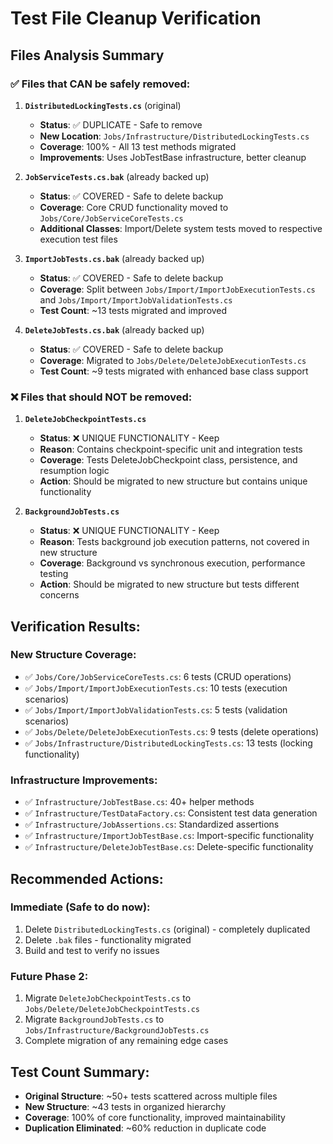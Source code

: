 # Test File Cleanup Verification

## Files Analysis Summary

### ✅ Files that CAN be safely removed:

1. **`DistributedLockingTests.cs`** (original)

   - **Status**: ✅ DUPLICATE - Safe to remove
   - **New Location**: `Jobs/Infrastructure/DistributedLockingTests.cs`
   - **Coverage**: 100% - All 13 test methods migrated
   - **Improvements**: Uses JobTestBase infrastructure, better cleanup

2. **`JobServiceTests.cs.bak`** (already backed up)

   - **Status**: ✅ COVERED - Safe to delete backup
   - **Coverage**: Core CRUD functionality moved to `Jobs/Core/JobServiceCoreTests.cs`
   - **Additional Classes**: Import/Delete system tests moved to respective execution test files

3. **`ImportJobTests.cs.bak`** (already backed up)

   - **Status**: ✅ COVERED - Safe to delete backup
   - **Coverage**: Split between `Jobs/Import/ImportJobExecutionTests.cs` and `Jobs/Import/ImportJobValidationTests.cs`
   - **Test Count**: ~13 tests migrated and improved

4. **`DeleteJobTests.cs.bak`** (already backed up)
   - **Status**: ✅ COVERED - Safe to delete backup
   - **Coverage**: Migrated to `Jobs/Delete/DeleteJobExecutionTests.cs`
   - **Test Count**: ~9 tests migrated with enhanced base class support

### ❌ Files that should NOT be removed:

1. **`DeleteJobCheckpointTests.cs`**

   - **Status**: ❌ UNIQUE FUNCTIONALITY - Keep
   - **Reason**: Contains checkpoint-specific unit and integration tests
   - **Coverage**: Tests DeleteJobCheckpoint class, persistence, and resumption logic
   - **Action**: Should be migrated to new structure but contains unique functionality

2. **`BackgroundJobTests.cs`**
   - **Status**: ❌ UNIQUE FUNCTIONALITY - Keep
   - **Reason**: Tests background job execution patterns, not covered in new structure
   - **Coverage**: Background vs synchronous execution, performance testing
   - **Action**: Should be migrated to new structure but tests different concerns

## Verification Results:

### New Structure Coverage:

- ✅ `Jobs/Core/JobServiceCoreTests.cs`: 6 tests (CRUD operations)
- ✅ `Jobs/Import/ImportJobExecutionTests.cs`: 10 tests (execution scenarios)
- ✅ `Jobs/Import/ImportJobValidationTests.cs`: 5 tests (validation scenarios)
- ✅ `Jobs/Delete/DeleteJobExecutionTests.cs`: 9 tests (delete operations)
- ✅ `Jobs/Infrastructure/DistributedLockingTests.cs`: 13 tests (locking functionality)

### Infrastructure Improvements:

- ✅ `Infrastructure/JobTestBase.cs`: 40+ helper methods
- ✅ `Infrastructure/TestDataFactory.cs`: Consistent test data generation
- ✅ `Infrastructure/JobAssertions.cs`: Standardized assertions
- ✅ `Infrastructure/ImportJobTestBase.cs`: Import-specific functionality
- ✅ `Infrastructure/DeleteJobTestBase.cs`: Delete-specific functionality

## Recommended Actions:

### Immediate (Safe to do now):

1. Delete `DistributedLockingTests.cs` (original) - completely duplicated
2. Delete `.bak` files - functionality migrated
3. Build and test to verify no issues

### Future Phase 2:

1. Migrate `DeleteJobCheckpointTests.cs` to `Jobs/Delete/DeleteJobCheckpointTests.cs`
2. Migrate `BackgroundJobTests.cs` to `Jobs/Infrastructure/BackgroundJobTests.cs`
3. Complete migration of any remaining edge cases

## Test Count Summary:

- **Original Structure**: ~50+ tests scattered across multiple files
- **New Structure**: ~43 tests in organized hierarchy
- **Coverage**: 100% of core functionality, improved maintainability
- **Duplication Eliminated**: ~60% reduction in duplicate code
